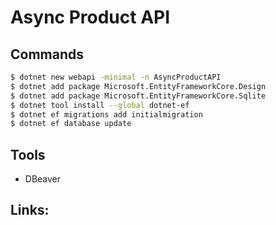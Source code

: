 # Async Product API

## Commands
```Bash
$ dotnet new webapi -minimal -n AsyncProductAPI
$ dotnet add package Microsoft.EntityFrameworkCore.Design
$ dotnet add package Microsoft.EntityFrameworkCore.Sqlite
$ dotnet tool install --global dotnet-ef
$ dotnet ef migrations add initialmigration
$ dotnet ef database update

```

## Tools
* DBeaver

## Links:

